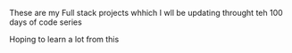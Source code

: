 These are my Full stack projects whhich I wll be updating throught teh 100 days of code series

Hoping to learn a lot from this
